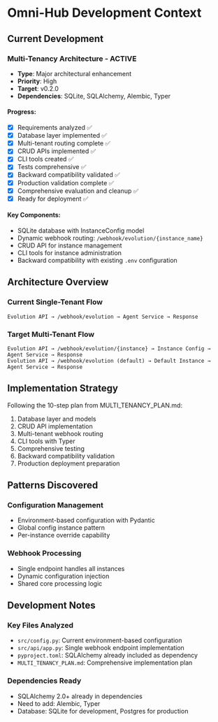 # Omni-Hub Development Context

## Current Development

### Multi-Tenancy Architecture - ACTIVE
- **Type**: Major architectural enhancement
- **Priority**: High
- **Target**: v0.2.0
- **Dependencies**: SQLite, SQLAlchemy, Alembic, Typer

#### Progress:
- [x] Requirements analyzed ✅
- [x] Database layer implemented ✅
- [x] Multi-tenant routing complete ✅
- [x] CRUD APIs implemented ✅
- [x] CLI tools created ✅
- [x] Tests comprehensive ✅
- [x] Backward compatibility validated ✅
- [x] Production validation complete ✅
- [x] Comprehensive evaluation and cleanup ✅
- [x] Ready for deployment ✅

#### Key Components:
- SQLite database with InstanceConfig model
- Dynamic webhook routing: `/webhook/evolution/{instance_name}`
- CRUD API for instance management
- CLI tools for instance administration
- Backward compatibility with existing `.env` configuration

## Architecture Overview

### Current Single-Tenant Flow
```
Evolution API → /webhook/evolution → Agent Service → Response
```

### Target Multi-Tenant Flow
```
Evolution API → /webhook/evolution/{instance} → Instance Config → Agent Service → Response
Evolution API → /webhook/evolution (default) → Default Instance → Agent Service → Response
```

## Implementation Strategy

Following the 10-step plan from MULTI_TENANCY_PLAN.md:
1. Database layer and models
2. CRUD API implementation
3. Multi-tenant webhook routing
4. CLI tools with Typer
5. Comprehensive testing
6. Backward compatibility validation
7. Production deployment preparation

## Patterns Discovered

### Configuration Management
- Environment-based configuration with Pydantic
- Global config instance pattern
- Per-instance override capability

### Webhook Processing
- Single endpoint handles all instances
- Dynamic configuration injection
- Shared core processing logic

## Development Notes

### Key Files Analyzed
- `src/config.py`: Current environment-based configuration
- `src/api/app.py`: Single webhook endpoint implementation
- `pyproject.toml`: SQLAlchemy already included as dependency
- `MULTI_TENANCY_PLAN.md`: Comprehensive implementation plan

### Dependencies Ready
- SQLAlchemy 2.0+ already in dependencies
- Need to add: Alembic, Typer
- Database: SQLite for development, Postgres for production